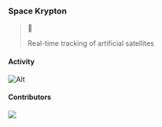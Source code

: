 ### Space Krypton

> 🔭 <p>Real-time tracking of artificial satellites</p>

#### Activity

![Alt](https://repobeats.axiom.co/api/embed/11a173809c97b0f563b06b7d27eabc820f7ed3be.svg 'Repobeats analytics image')

#### Contributors

<a href = "https://github.com/nathan2slime/nathan2slime/graphs/contributors">
  <img src = "https://contrib.rocks/image?repo=nathan2slime/nathan2slime"/>
</a>
